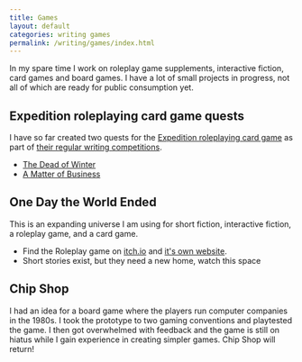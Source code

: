 ```yaml
---
title: Games
layout: default
categories: writing games
permalink: /writing/games/index.html
---
```


In my spare time I work on roleplay game supplements, interactive fiction, card games and board games. I have a lot of small projects in progress, not all of which are ready for public consumption yet.

## Expedition roleplaying card game quests

I have so far created two quests for the [Expedition roleplaying card game](https://expeditiongame.com) as part of [their regular writing competitions](https://expeditiongame.com/writing-contests).

-   [The Dead of Winter](https://app.expeditiongame.com/#1zVbhCh8byT7GP0c3vW0c3dHn7n-YDxSb)
-   [A Matter of Business](https://app.expeditiongame.com/#1j94feqcgTE841zpLzdbYJybWWQrMFMZx)

## One Day the World Ended

This is an expanding universe I am using for short fiction, interactive fiction, a roleplay game, and a card game.

-   Find the Roleplay game on [itch.io](https://chrischinchilla.itch.io/one-day-the-world-ended) and [it's own website](https://onedaytheworldended.com/).
-   Short stories exist, but they need a new home, watch this space

## Chip Shop

I had an idea for a board game where the players run computer companies in the 1980s. I took the prototype to two gaming conventions and playtested the game. I then got overwhelmed with feedback and the game is still on hiatus while I gain experience in creating simpler games. Chip Shop will return!
